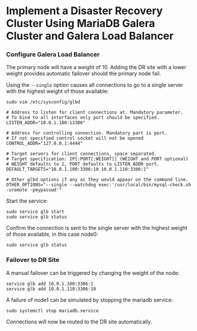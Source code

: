 # Implement a Disaster Recovery Cluster Using MariaDB Galera Cluster and Galera Load Balancer

### Configure Galera Load Balancer

The primary node will have a weight of 10. Adding the DR site with a lower weight provides automatic failover should the primary node fail.

Using the `--single` option causes all connections to go to a single server with the highest weight of those available:

```
sudo vim /etc/sysconfig/glbd
```

```
# Address to listen for client connections at. Mandatory parameter.
# To bind to all interfaces only port should be specified.
LISTEN_ADDR="10.0.1.100:13306"

# Address for controlling connection. Mandatory part is port.
# If not specified control socket will not be opened
CONTROL_ADDR="127.0.0.1:4444"

# Target servers for client connections, space separated.
# Target specification: IP[:PORT[:WEIGHT]] (WEIGHT and PORT optional)
# WEIGHT defaults to 1, PORT defaults to LISTEN_ADDR port.
DEFAULT_TARGETS="10.0.1.100:3306:10 10.0.1.110:3306:1"

# Other glbd options if any as they would appear on the command line.
OTHER_OPTIONS="--single --watchdog exec:'/usr/local/bin/mysql-check.sh -uremote -pmypasswd'"
```

Start the service:
```
sudo service glb start
sudo service glb status
```

Confirm the connection is sent to the single server with the highest weight of those available, in this case node0:
```
sudo service glb status
```

### Failover to DR Site

A manual failover can be triggered by changing the weight of the node:
```
service glb add 10.0.1.100:3306:1
service glb add 10.0.1.110:3306:10
```
A failure of node1 can be simulated by stopping the mariadb service:
```
sudo systemctl stop mariadb.service
```
Connections will now be routed to the DR site automatically.

